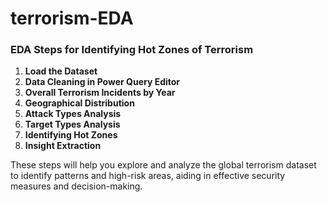 # terrorism-EDA
### EDA Steps for Identifying Hot Zones of Terrorism

1. **Load the Dataset**
2. **Data Cleaning in Power Query Editor**
3. **Overall Terrorism Incidents by Year**
4. **Geographical Distribution**
5. **Attack Types Analysis**
6. **Target Types Analysis**
7. **Identifying Hot Zones**
8. **Insight Extraction**

These steps will help you explore and analyze the global terrorism dataset to identify patterns and high-risk areas, aiding in effective security measures and decision-making.
